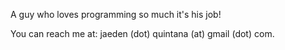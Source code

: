 A guy who loves programming so much it's his job!

You can reach me at: jaeden (dot) quintana (at) gmail (dot) com.
<!---
tofu-tigre/tofu-tigre is a ✨ special ✨ repository because its `README.md` (this file) appears on your GitHub profile.
You can click the Preview link to take a look at your changes.
--->
